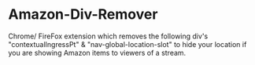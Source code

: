 # Amazon-Div-Remover
Chrome/ FireFox extension which removes the following div's "contextualIngressPt" &amp; "nav-global-location-slot" to hide your location if you are showing Amazon items to viewers of a stream. 
